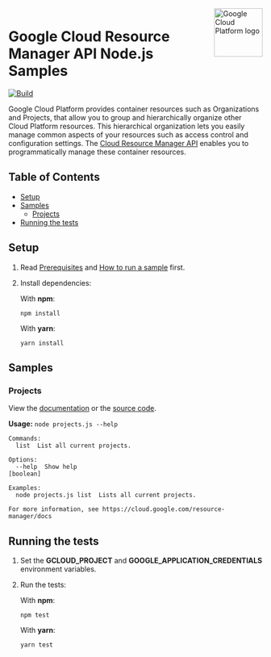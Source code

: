 <img src="https://avatars2.githubusercontent.com/u/2810941?v=3&s=96" alt="Google Cloud Platform logo" title="Google Cloud Platform" align="right" height="96" width="96"/>

# Google Cloud Resource Manager API Node.js Samples

[![Build](https://storage.googleapis.com/cloud-docs-samples-badges/GoogleCloudPlatform/nodejs-docs-samples/nodejs-docs-samples-resource-manager.svg)]()

Google Cloud Platform provides container resources such as Organizations and Projects, that allow you to group and hierarchically organize other Cloud Platform resources. This hierarchical organization lets you easily manage common aspects of your resources such as access control and configuration settings. The [Cloud Resource Manager API](https://cloud.google.com/resource-manager/docs/) enables you to programmatically manage these container resources.

## Table of Contents

* [Setup](#setup)
* [Samples](#samples)
  * [Projects](#projects)
* [Running the tests](#running-the-tests)

## Setup

1.  Read [Prerequisites][prereq] and [How to run a sample][run] first.
1.  Install dependencies:

    With **npm**:

        npm install

    With **yarn**:

        yarn install

[prereq]: ../README.md#prerequisities
[run]: ../README.md#how-to-run-a-sample

## Samples

### Projects

View the [documentation][projects_0_docs] or the [source code][projects_0_code].

__Usage:__ `node projects.js --help`

```
Commands:
  list  List all current projects.

Options:
  --help  Show help                                                                                            [boolean]

Examples:
  node projects.js list  Lists all current projects.

For more information, see https://cloud.google.com/resource-manager/docs
```

[projects_0_docs]: https://cloud.google.com/resource-manager/docs
[projects_0_code]: projects.js

## Running the tests

1.  Set the **GCLOUD_PROJECT** and **GOOGLE_APPLICATION_CREDENTIALS** environment variables.

1.  Run the tests:

    With **npm**:

        npm test

    With **yarn**:

        yarn test
